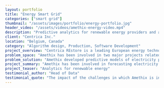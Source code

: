 ```yaml
---
layout: portfolio
title: "Energy Smart Grid"
categories: ["smart grid"]
thumbnail: "/assets/images/portfolio/energy-portfolio.jpg"
header_video: "/assets/videos/amethix-energy-video.mp4"
description: "Predictive analytics for renewable energy providers and adaptive power grids"
client: "Centrica Inc."
location: "Belgium, Canada"
category: "Algorithm design, Production, Software Development"
project_overview: "Centrica REstore is a leading European energy technology company specialising in demand side management solutions, maximising value for large businesses through ancillary services including frequency response and capacity markets."
problem_space: "Amethix has been involved in two major projects related to the forecast of electricity prices for smart-grid optimization, in the European and US market."
problem_solution: "Amethix developed predictive models of electricity price for multiple European countries (Belgium, France, Germany). We designed and implemented the best predictive models for peak energy consumption in the North America market and advised best practices in designing machine learning pipelines for reproducibility and scalability within the organisation. <br />"
project_summary: "Amethix has been involved in forecasting electricity demand, pricing and peak demand detection."
project_teaser: "Analytics for renewable energy"
testimonial_author: "Head of Data"
testimonial_quote: "The impact of the challenges in which Amethix is involved is immense. Forecasting high peak demands correctly is the equivalent of having near zero cost electricity bills in large industrial plants."
---
```


